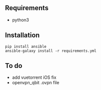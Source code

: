 ## Requirements
- python3

## Installation
```
pip install ansible
ansible-galaxy install -r requirements.yml
```

## To do
- add vuetorrent iOS fix
- openvpn_qbit .ovpn file
